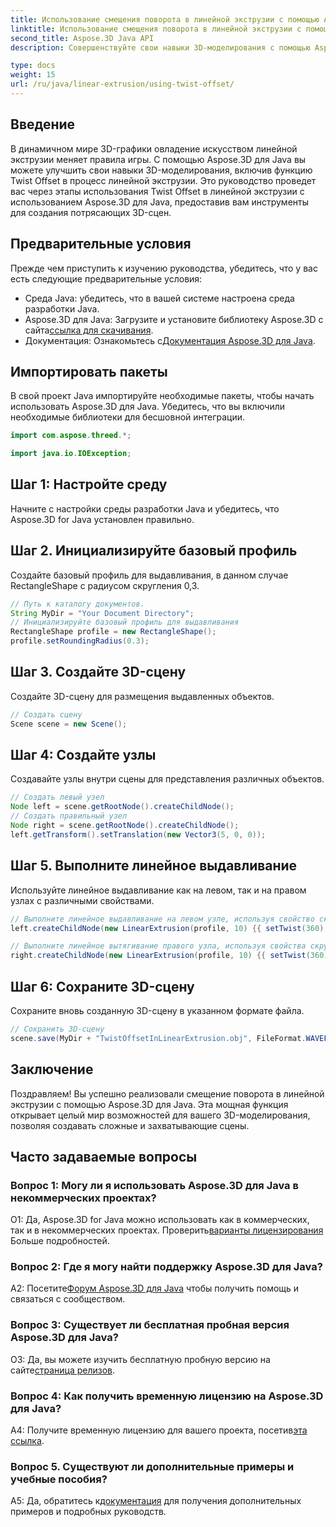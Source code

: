 ```yaml
---
title: Использование смещения поворота в линейной экструзии с помощью Aspose.3D для Java
linktitle: Использование смещения поворота в линейной экструзии с помощью Aspose.3D для Java
second_title: Aspose.3D Java API
description: Совершенствуйте свои навыки 3D-моделирования с помощью Aspose.3D для Java. В этом подробном уроке научитесь использовать Twist Offset в линейной экструзии.

type: docs
weight: 15
url: /ru/java/linear-extrusion/using-twist-offset/
---
```

## Введение

В динамичном мире 3D-графики овладение искусством линейной экструзии меняет правила игры. С помощью Aspose.3D для Java вы можете улучшить свои навыки 3D-моделирования, включив функцию Twist Offset в процесс линейной экструзии. Это руководство проведет вас через этапы использования Twist Offset в линейной экструзии с использованием Aspose.3D для Java, предоставив вам инструменты для создания потрясающих 3D-сцен.

## Предварительные условия

Прежде чем приступить к изучению руководства, убедитесь, что у вас есть следующие предварительные условия:

- Среда Java: убедитесь, что в вашей системе настроена среда разработки Java.
-  Aspose.3D для Java: Загрузите и установите библиотеку Aspose.3D с сайта[ссылка для скачивания](https://releases.aspose.com/3d/java/).
-  Документация: Ознакомьтесь с[Документация Aspose.3D для Java](https://reference.aspose.com/3d/java/).

## Импортировать пакеты

В свой проект Java импортируйте необходимые пакеты, чтобы начать использовать Aspose.3D для Java. Убедитесь, что вы включили необходимые библиотеки для бесшовной интеграции.

```java
import com.aspose.threed.*;

import java.io.IOException;
```

## Шаг 1: Настройте среду

Начните с настройки среды разработки Java и убедитесь, что Aspose.3D for Java установлен правильно.

## Шаг 2. Инициализируйте базовый профиль

Создайте базовый профиль для выдавливания, в данном случае RectangleShape с радиусом скругления 0,3.

```java
// Путь к каталогу документов.
String MyDir = "Your Document Directory";
// Инициализируйте базовый профиль для выдавливания
RectangleShape profile = new RectangleShape();
profile.setRoundingRadius(0.3);
```

## Шаг 3. Создайте 3D-сцену

Создайте 3D-сцену для размещения выдавленных объектов.

```java
// Создать сцену
Scene scene = new Scene();
```

## Шаг 4: Создайте узлы

Создавайте узлы внутри сцены для представления различных объектов.

```java
// Создать левый узел
Node left = scene.getRootNode().createChildNode();
// Создать правильный узел
Node right = scene.getRootNode().createChildNode();
left.getTransform().setTranslation(new Vector3(5, 0, 0));
```

## Шаг 5. Выполните линейное выдавливание

Используйте линейное выдавливание как на левом, так и на правом узлах с различными свойствами.

```java
// Выполните линейное выдавливание на левом узле, используя свойство скручивания и срезов.
left.createChildNode(new LinearExtrusion(profile, 10) {{ setTwist(360); setSlices(100); }});

// Выполните линейное вытягивание правого узла, используя свойства скручивания, смещения скручивания и срезов.
right.createChildNode(new LinearExtrusion(profile, 10) {{ setTwist(360); setSlices(100); setTwistOffset(new Vector3(3, 0, 0)); }});
```

## Шаг 6: Сохраните 3D-сцену

Сохраните вновь созданную 3D-сцену в указанном формате файла.

```java
// Сохранить 3D-сцену
scene.save(MyDir + "TwistOffsetInLinearExtrusion.obj", FileFormat.WAVEFRONTOBJ);
```

## Заключение

Поздравляем! Вы успешно реализовали смещение поворота в линейной экструзии с помощью Aspose.3D для Java. Эта мощная функция открывает целый мир возможностей для вашего 3D-моделирования, позволяя создавать сложные и захватывающие сцены.

## Часто задаваемые вопросы

### Вопрос 1: Могу ли я использовать Aspose.3D для Java в некоммерческих проектах?

 О1: Да, Aspose.3D for Java можно использовать как в коммерческих, так и в некоммерческих проектах. Проверить[варианты лицензирования](https://purchase.aspose.com/buy) Больше подробностей.

### Вопрос 2: Где я могу найти поддержку Aspose.3D для Java?

 A2: Посетите[Форум Aspose.3D для Java](https://forum.aspose.com/c/3d/18) чтобы получить помощь и связаться с сообществом.

### Вопрос 3: Существует ли бесплатная пробная версия Aspose.3D для Java?

 О3: Да, вы можете изучить бесплатную пробную версию на сайте[страница релизов](https://releases.aspose.com/).

### Вопрос 4: Как получить временную лицензию на Aspose.3D для Java?

 A4: Получите временную лицензию для вашего проекта, посетив[эта ссылка](https://purchase.aspose.com/temporary-license/).

### Вопрос 5. Существуют ли дополнительные примеры и учебные пособия?

 A5: Да, обратитесь к[документация](https://reference.aspose.com/3d/java/) для получения дополнительных примеров и подробных руководств.